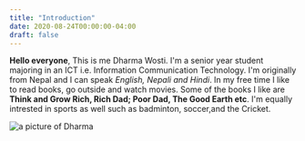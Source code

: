 ```yaml
---
title: "Introduction"
date: 2020-08-24T00:00:00-04:00
draft: false
---
```


**Hello everyone**, This is me Dharma Wosti. I'm a senior year student majoring in an ICT i.e. Information Communication Technology.
I'm originally from Nepal and I can speak *English, Nepali and Hindi*. In my free time I like to read books, go outside and watch movies.
Some of the books I like are **Think and Grow Rich, Rich Dad; Poor Dad, The Good Earth etc**. I'm equally intrested in sports as well
such as badminton, soccer,and the Cricket. 

![a picture of Dharma](https://amazing-tereshkova-042a43.netlify.app/me.jpg)

